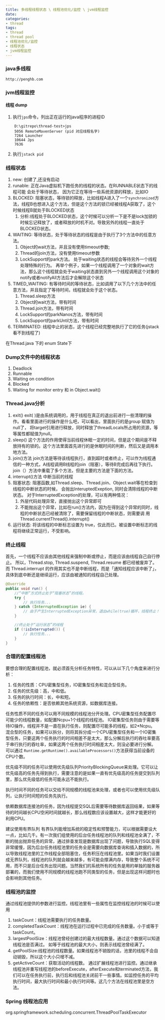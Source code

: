 ```yaml
---
title: 多线程线程状态 \ 线程池优化/监控 \ jvm线程监控
date:
categories:
- thread
tags:
- thread
- thread pool
- 线程池优化/监控
- 线程状态
- jvm线程监控
---
```


### java多线程
    http://penghb.com

### jvm线程监控
#### 线程 dump
1. 执行`jps`命令，列出正在运行的java程序的进程ID
  ```
      D:\gitrepo\thread-test>jps
      5056 RemoteMavenServer (pid 对应线程名字)
      7264 Launcher
      10644 Jps
      7636
  ```
2. 执行`jstack pid`

### 线程状态
1. new: 创建了,还没有启动
2. runable: 正在Java虚拟机下跑任务的线程的状态。在RUNNABLE状态下的线程可能
会处于等待状态， 因为它正在等待一些系统资源的释放，比如IO
3. BLOCKED: 阻塞状态，等待锁的释放，比如线程A进入了一个`synchronized`方法，线程B也想进入这个方法，但是这个方法的锁已经被线程A获取了，这个时候线程B就处于BLOCKED状态
    1. 分析:线程处于BLOCKED状态，这个时候可以分析一下是不是lock加锁的时候忘记释放了，或者释放的时机不对。导致另外的线程一直处于BLOCKED状态。
4. WAITING: 等待状态，处于等待状态的线程是由于执行了3个方法中的任意方法。
     1. Object的wait方法，并且没有使用timeout参数;
     2. Thread的join方法，没有使用timeout参数
     3. LockSupport的park方法。 处于waiting状态的线程会等待另外一个线程处理特殊的行为。 再举个例子，如果一个线程调用了一个对象的wait方法，那么这个线程就会处于waiting状态直到另外一个线程调用这个对象的notify或者notifyAll方法后才会解除这个状态
5. TIMED_WAITING: 有等待时间的等待状态，比如调用了以下几个方法中的任意方法，并且指定了等待时间，线程就会处于这个状态。
    1. Thread.sleep方法
    2. Object的wait方法，带有时间
    3. Thread.join方法，带有时间
    4. LockSupport的parkNanos方法，带有时间
    5. LockSupport的parkUntil方法，带有时间
6. TERMINATED: 线程中止的状态，这个线程已经完整地执行了它的任务(jstack 看不到线程了)

在Thread.java 下的 enum State下

### Dump文件中的线程状态
1. Deadlock
2. Runnable
3. Waiting on condition
4. Blocked
5. Waiting for monitor entry 和 in Object.wait()

### Thread.java分析
1. exit()
    exit( )是由系统调用的，用于线程在真正的退出前进行一些清理的操作。看看里面进行的操作是什么吧，可以看出，里面执行的是group 赋值为null了， 将target引用进行释放，同时释放了threadLocals所占用的资源，等等属性都赋值为null。
2. sleep()
    这个方法的作用使得当前线程休眠一定的时间，但是这个期间是不释放持有的锁的。这个方法里面首先进行的是休眠时间的判断，然后又是调用本地方法。
3. join()方法
    join方法是等待该线程执行，直到超时或者终止，可以作为线程通信的一种方式，A线程调用B线程的join（阻塞），等待B完成后再往下执行。 join（）方法中重载了多个方法，但是主要的方法是下面的方法。
4. interrupt()方法
  中断当前的线程
  1. 阻塞状态:
      阻塞函数,如Thread.sleep、Thread.join、Object.wait等在检查到线程的中断状态的时候，
      会抛出InteruptedExeption, 同时会清除线程的中断状态。
      对于InterruptedException的处理，可以有两种情况：
        1. 外层代码处理异常，直接抛出这个异常即可
        2. 不能抛出这个异常，比如在run()方法内，因为在得到这个异常的同时，线程的中断状态已经被清除了，需要保留线程的中断状态，则需要调    用Thread.currentThread().interrupt()
  2. 运行状态:
      将该线程的中断标志设置为 true，仅此而已。被设置中断标志的线程将继续正常运行，不受影响。

### 终止线程
首先，一个线程不应该由其他线程来强制中断或停止，而是应该由线程自己自行停止。
所以，Thread.stop, Thread.suspend, Thread.resume 都已经被废弃了。
而 Thread.interrupt 的作用其实也不是中断线程，而是「通知线程应该中断了」，
具体到底中断还是继续运行，应该由被通知的线程自己处理。
```java
@Override
public void run() {
    //“中断”方式终止处于“阻塞状态”的线程。
    try {
        // 执行任务...
    } catch (InterruptedException ie) {
        // 由于产生InterruptedException异常，退出while(true)循环，线程终止！
    }

    //终止处于“运行状态”的线程
    if (!isInterrupted()) {
        // 执行任务...
    }
}
```

### 合理的配置线程池
要想合理的配置线程池，就必须首先分析任务特性，可以从以下几个角度来进行分析：
1. 任务的性质：CPU密集型任务，IO密集型任务和混合型任务。
2. 任务的优先级：高，中和低。
3. 任务的执行时间：长，中和短。
4. 任务的依赖性：是否依赖其他系统资源，如数据库连接。

任务性质不同的任务可以用不同规模的线程池分开处理。CPU密集型任务配置尽可能少的线程数量，如配置Ncpu+1个线程的线程池。
IO密集型任务则由于需要等待IO操作，线程并不是一直在执行任务，则配置尽可能多的线程，如2*Ncpu。
混合型的任务，如果可以拆分，则将其拆分成一个CPU密集型任务和一个IO密集型任务，只要这两个任务执行的时间相差不是太大，那么分解后执行的吞吐率要高于串行执行的吞吐率，如果这两个任务执行时间相差太大，则没必要进行分解。
可以通过
    `Runtime.getRuntime().availableProcessors()`方法获得当前设备的CPU个数。

优先级不同的任务可以使用优先级队列PriorityBlockingQueue来处理。它可以让优先级高的任务先得到执行，需要注意的是如果一直有优先级高的任务提交到队列里，那么优先级低的任务可能永远不能执行。

执行时间不同的任务可以交给不同规模的线程池来处理，或者也可以使用优先级队列，让执行时间短的任务先执行。

依赖数据库连接池的任务，因为线程提交SQL后需要等待数据库返回结果，如果等待的时间越长CPU空闲时间就越长，那么线程数应该设置越大，这样才能更好的利用CPU。

建议使用有界队列
    有界队列能增加系统的稳定性和预警能力，可以根据需要设大一点，比如几千。有一次我们组使用的后台任务线程池的队列和线程池全满了，不断的抛出抛弃任务的异常，通过排查发现是数据库出现了问题，导致执行SQL变得非常缓慢，因为后台任务线程池里的任务全是需要向数据库查询和插入数据的，所以导致线程池里的工作线程全部阻塞住，任务积压在线程池里。如果当时我们设置成无界队列，线程池的队列就会越来越多，有可能会撑满内存，导致整个系统不可用，而不只是后台任务出现问题。当然我们的系统所有的任务是用的单独的服务器部署的，而我们使用不同规模的线程池跑不同类型的任务，但是出现这样问题时也会影响到其他任务。

### 线程池的监控
通过线程池提供的参数进行监控。线程池里有一些属性在监控线程池的时候可以使用
1. taskCount：线程池需要执行的任务数量。
2. completedTaskCount：线程池在运行过程中已完成的任务数量。小于或等于taskCount。
3. largestPoolSize：线程池曾经创建过的最大线程数量。通过这个数据可以知道线程池是否满过。
    如等于线程池的最大大小，则表示线程池曾经满了。
4. getPoolSize:线程池的线程数量。如果线程池不销毁的话，池里的线程不会自动销毁，所以这个大小只增不减。
5. getActiveCount：获取活动的线程数。
通过扩展线程池进行监控。通过继承线程池并重写线程池的beforeExecute，afterExecute和terminated方法，我们可以在任务执行前，执行后和线程池关闭前干一些事情。如监控任务的平均执行时间，最大执行时间和最小执行时间等。这几个方法在线程池里是空方法。

### Spring 线程池应用
org.springframework.scheduling.concurrent.ThreadPoolTaskExecutor
